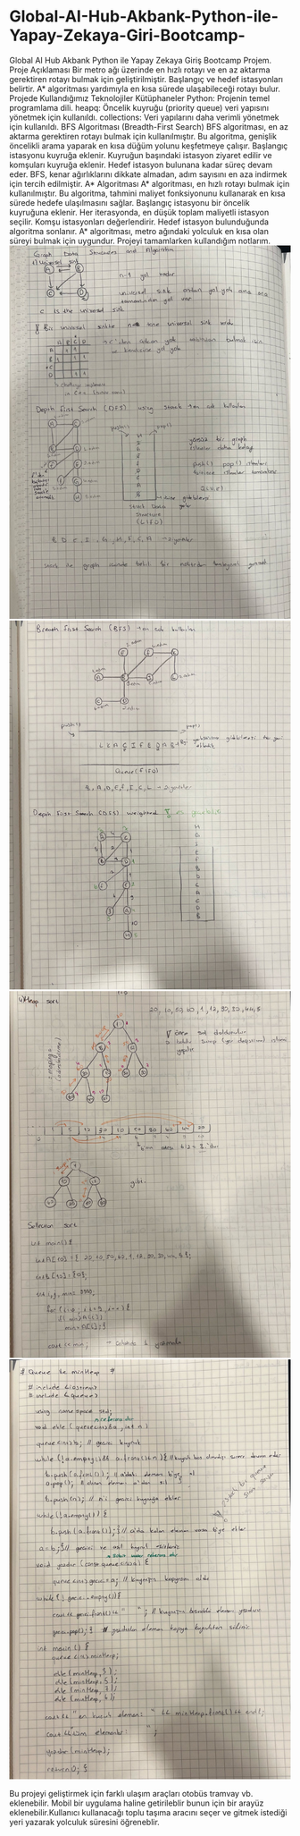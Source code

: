# Global-AI-Hub-Akbank-Python-ile-Yapay-Zekaya-Giri-Bootcamp-
Global AI Hub Akbank Python ile Yapay Zekaya Giriş Bootcamp Projem.
Proje Açıklaması 
Bir metro ağı üzerinde en hızlı rotayı ve en az aktarma gerektiren rotayı bulmak için geliştirilmiştir. Başlangıç ve hedef istasyonları belirtir.
A* algoritması yardımıyla en kısa sürede ulaşabileceği rotayı bulur. 
Projede Kullandığımız Teknolojiler Kütüphaneler 
Python: Projenin temel programlama dili. 
heapq: Öncelik kuyruğu (priority queue) veri yapısını yönetmek için kullanıldı. 
collections: Veri yapılarını daha verimli yönetmek için kullanıldı. 
BFS Algoritması (Breadth-First Search) 
BFS algoritması, en az aktarma gerektiren rotayı bulmak için kullanılmıştır. 
Bu algoritma, genişlik öncelikli arama yaparak en kısa düğüm yolunu keşfetmeye çalışır. 
Başlangıç istasyonu kuyruğa eklenir. 
Kuyruğun başındaki istasyon ziyaret edilir ve komşuları kuyruğa eklenir. 
Hedef istasyon bulunana kadar süreç devam eder. 
BFS, kenar ağırlıklarını dikkate almadan, adım sayısını en aza indirmek için tercih edilmiştir. 
A* Algoritması 
A* algoritması, en hızlı rotayı bulmak için kullanılmıştır. Bu algoritma, tahmini maliyet fonksiyonunu kullanarak en kısa sürede hedefe ulaşılmasını sağlar. Başlangıç istasyonu bir öncelik kuyruğuna eklenir. Her iterasyonda, en düşük toplam maliyetli istasyon seçilir. Komşu istasyonları değerlendirir. Hedef istasyon bulunduğunda algoritma sonlanır. A* algoritması, metro ağındaki yolculuk en kısa olan süreyi bulmak için uygundur. Projeyi tamamlarken kullandığım notlarım.
![1. Sayfa](images/1.sayfa.jpg)
![2. Sayfa](images/2.sayfa.jpg)
![3. Sayfa](images/3.sayfa.jpg)
![4. Sayfa](images/4.sayfa.jpg)

Bu projeyi geliştirmek için farklı ulaşım araçları otobüs tramvay vb. eklenebilir. Mobil bir uygulama haline getirileblir bunun için bir arayüz eklenebilir.Kullanıcı kullanacağı toplu taşıma aracını seçer ve gitmek istediği yeri yazarak yolculuk süresini öğreneblir.
